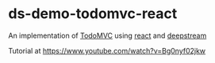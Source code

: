 # ds-demo-todomvc-react
An implementation of [TodoMVC](http://todomvc.com/) using [react](https://facebook.github.io/react/) and [deepstream](https://deepstream.io/)

Tutorial at https://www.youtube.com/watch?v=Bg0nyf02jkw
